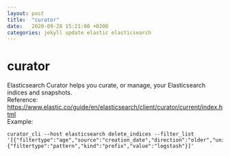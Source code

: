 ```yaml
---
layout: post
title:  "curator"
date:   2020-09-28 15:21:00 +0200
categories: jekyll update elastic elasticsearch
---
```

# curator
Elasticsearch Curator helps you curate, or manage, your Elasticsearch indices and snapshots. <br>
Reference: https://www.elastic.co/guide/en/elasticsearch/client/curator/current/index.html
<br>
Example:<br>
```
curator_cli --host elasticsearch delete_indices --filter_list '[{"filtertype":"age","source":"creation_date","direction":"older","unit":"days","unit_count":1},{"filtertype":"pattern","kind":"prefix","value":"logstash"}]'
```
